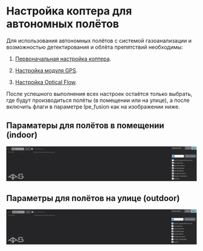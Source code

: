 # Настройка коптера для автономных полётов

Для использования автономных полётов с системой газоанализации и возможностью детектирования и облёта препятствий необходимы:

1. [Первоначальная настройка коптера](https://clover.coex.tech/ru/setup.html).

2. [Настройка модуля GPS](https://clover.coex.tech/ru/gps.html).

3. [Настройка Optical Flow](https://clover.coex.tech/ru/optical_flow.html).

После успешного выполнения всех настроек остаётся только выбрать, где будут производиться полёты (в помещении или на улице), а после включить флаги в параметре lpe_fusion как на изображении ниже.

## Параматеры для полётов в помещении (indoor)

![image info](pictures/config_indoor.jpg)

## Параметры для полётов на улице (outdoor)

![image info](pictures/config_outdoor.jpg)
